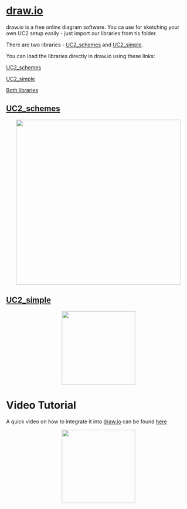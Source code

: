 # [draw.io](https://app.diagrams.net/)

draw.io is a free online diagram software. You ca use for sketching your own UC2 setup easily - just import our libraries from tis folder.

There are two libraries - [UC2_schemes](./UC2_schemes.xml) and [UC2_simple](./UC2_simple.xml).

You can load the libraries directly in draw.io using these links:

[UC2_schemes](https://app.diagrams.net/?splash=0&clibs=Uhttps%3A%2F%2Fraw.githubusercontent.com%2Fbionanoimaging%2FUC2-GIT%2Fmaster%2FMDK%2FDRAW.IO%2FUC2_schemes.xml)

[UC2_simple](https://app.diagrams.net/?splash=0&clibs=Uhttps://app.diagrams.net/?splash=0&clibs=Uhttps%3A%2F%2Fraw.githubusercontent.com%2Fbionanoimaging%2FUC2-GIT%2Fmaster%2FMDK%2FDRAW.IO%2FUC2_simple.xml)

[Both libraries](https://app.diagrams.net/?splash=0&clibs=Uhttps%3A%2F%2Fraw.githubusercontent.com%2Fbionanoimaging%2FUC2-GIT%2Fmaster%2FMDK%2FDRAW.IO%2FUC2_simple.xml;Uhttps%3A%2F%2Fraw.githubusercontent.com%2Fbionanoimaging%2FUC2-GIT%2Fmaster%2FMDK%2FDRAW.IO%2FUC2_schemes.xml)

## [UC2_schemes](./UC2_schemes.xml)

<p align="center">
<img src="../IMAGES/UC2_Setupcreation_1.png" width="450">
</p>

## [UC2_simple](./UC2_simple.xml)

<p align="center">
<img src="../IMAGES/UC2_simple_drawio.png" width="200">
</p>


# Video Tutorial

A quick video on how to integrate it into [draw.io](https://app.diagrams.net/) can be found [here](https://youtu.be/BRtv55BRKH4)

<p align="center">
<img src="./IMAGES/drawiotutorial.jpg" width="200">
</p>
